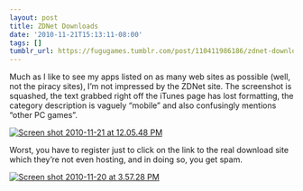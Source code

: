 ```yaml
---
layout: post
title: ZDNet Downloads
date: '2010-11-21T15:13:11-08:00'
tags: []
tumblr_url: https://fugugames.tumblr.com/post/110411986186/zdnet-downloads
---
```

Much as I like to see my apps listed on as many web sites as possible (well, not the piracy sites), I’m not impressed by the ZDNet site. The screenshot is squashed, the text grabbed right off the iTunes page has lost formatting, the category description is vaguely “mobile” and also confusingly mentions “other PC games”.

[![](http://itshardtofondlepenguins.com/wp-content/uploads/2010/11/Screen-shot-2010-11-21-at-12.05.48-PM.png "Screen shot 2010-11-21 at 12.05.48 PM")](http://itshardtofondlepenguins.com/wp-content/uploads/2010/11/Screen-shot-2010-11-21-at-12.05.48-PM.png)

Worst, you have to register just to click on the link to the real download site which they’re not even hosting, and in doing so, you get spam.

[![](http://itshardtofondlepenguins.com/wp-content/uploads/2010/11/Screen-shot-2010-11-20-at-3.57.28-PM.png "Screen shot 2010-11-20 at 3.57.28 PM")](http://itshardtofondlepenguins.com/wp-content/uploads/2010/11/Screen-shot-2010-11-20-at-3.57.28-PM.png)


